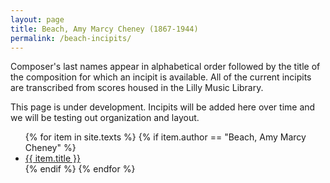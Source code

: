 ```yaml
---
layout: page
title: Beach, Amy Marcy Cheney (1867-1944)
permalink: /beach-incipits/
---
```


  <p>Composer's last names appear in alphabetical order followed by the title of the composition for which an incipit is available. All of the current incipits are transcribed from scores housed in the Lilly Music Library.</p>
  <p>This page is under development. Incipits will be added here over time and we will be testing out organization and layout.</p>

<ul class="texts">
    {% for item in site.texts %}
      {% if item.author == "Beach, Amy Marcy Cheney" %}
          <li><a href="{{ item.url }}">{{ item.title }}</a></li>
      {% endif %}
    {% endfor %}
</ul>

